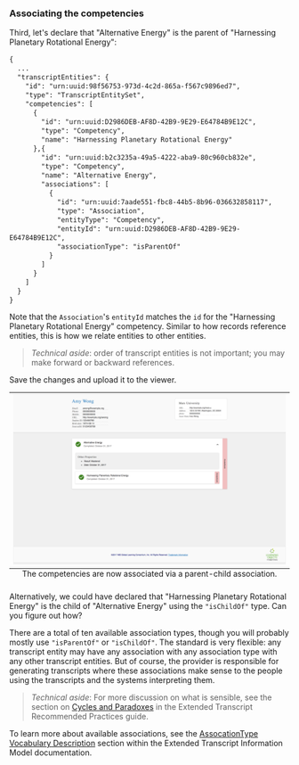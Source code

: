 ### <a id="associating-competencies"></a> Associating the competencies

Third, let's declare that "Alternative Energy" is the parent of "Harnessing Planetary Rotational Energy":

```
{
  ...
  "transcriptEntities": {
    "id": "urn:uuid:98f56753-973d-4c2d-865a-f567c9896ed7",
    "type": "TranscriptEntitySet",
    "competencies": [
      {
        "id": "urn:uuid:D2986DEB-AF8D-42B9-9E29-E64784B9E12C",
        "type": "Competency",
        "name": "Harnessing Planetary Rotational Energy"
      },{
        "id": "urn:uuid:b2c3235a-49a5-4222-aba9-80c960cb832e",
        "type": "Competency",
        "name": "Alternative Energy",
        "associations": [
          {
            "id": "urn:uuid:7aade551-fbc8-44b5-8b96-036632858117",
            "type": "Association",
            "entityType": "Competency",
            "entityId": "urn:uuid:D2986DEB-AF8D-42B9-9E29-E64784B9E12C",
            "associationType": "isParentOf"
          }
        ]
      }
    ]
  }
}
```

Note that the `Association`'s `entityId` matches the `id` for the "Harnessing Planetary Rotational Energy" competency. Similar to how records reference entities, this is how we relate entities to other entities.

> *Technical aside*: order of transcript entities is not important; you may make forward or backward references.

Save the changes and upload it to the viewer.

<table class="image">
<caption align="bottom">The competencies are now associated via a parent-child association.</caption>
<tr><td><img src="../images/8.png" /></td></tr>
</table>

Alternatively, we could have declared that "Harnessing Planetary Rotational Energy" is the child of "Alternative Energy" using the `"isChildOf"` type. Can you figure out how?

There are a total of ten available association types, though you will probably mostly use `"isParentOf"` or `"isChildOf"`. The standard is very flexible: any transcript entity may have any association with any association type with any other transcript entities. But of course, the provider is responsible for generating transcripts where these associations make sense to the people using the transcripts and the systems interpreting them.

> *Technical aside*: For more discussion on what is sensible, see the section on [Cycles and Paradoxes](https://www.imsglobal.org/sites/default/files/ExtendedTranscript/etv1p0candidatefinal/ET-Bestpractices/etservicev1p0_bestpracticesv1p0.html#cycles-and-paradoxes) in the Extended Transcript Recommended Practices guide.

To learn more about available associations, see the [AssocationType Vocabulary Description](https://www.imsglobal.org/sites/default/files/ExtendedTranscript/etv1p0candidatefinal/ET-InformationModel/ETServiceGroup_InfoModel.html#Enumerated_AssociationType) section within the Extended Transcript Information Model documentation.
